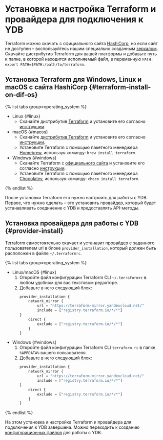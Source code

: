 # Установка и настройка Terraform и провайдера для подключения к YDB

Terraform можно скачать с официального сайта [HashiCorp](https://developer.hashicorp.com/terraform/downloads), но если сайт не доступен – воспользуйтесь нашим специально созданным [зеркалом](https://hashicorp-releases.yandexcloud.net/terraform/). Скачайте дистрибутив Terraform для вашей платформы и добавьте путь к папке, в которой находится исполняемый файл, в переменную `PATH: export PATH=$PATH:/path/to/terraform`.


## Установка Terraform для Windows, Linux и macOS с сайта HashiCorp {#terraform-install-on-dif-os}

{% list tabs group=operating_system %}

- Linux {#linux}
    * Скачайте дистрибутив [Terraform](https://developer.hashicorp.com/terraform/downloads) и установите его согласно [инструкции](https://developer.hashicorp.com/terraform/tutorials/aws-get-started/install-cli?in=terraform%2Faws-get-started).
- macOS {#macos}
    * Скачайте [дистрибутив Terraform](https://developer.hashicorp.com/terraform/downloads) и установите его согласно [инструкции](https://developer.hashicorp.com/terraform/tutorials/aws-get-started/install-cli?in=terraform%2Faws-get-started).
    * Установите Terraform с помощью пакетного менеджера [Homebrew](https://brew.sh), используя команду: `brew install terraform`.
- Windows {#windows}
    * Скачайте Terraform с [официального сайта](https://developer.hashicorp.com/terraform/downloads) и установите его согласно [инструкции](https://developer.hashicorp.com/terraform/tutorials/aws-get-started/install-cli?in=terraform%2Faws-get-started).
    * Установите Terraform с помощью пакетного менеджера [Chocolatey](https://chocolatey.org/install), используя команду: `choco install terraform`.

{% endlist %}

После установки Terraform его нужно настроить для работы с YDB. Первое, что нужно сделать – это установить провайдер, который будет устанавливать соединение с YDB и предоставлять API-методы.


## Установка провайдера для работы с YDB {#provider-install}

Terraform самостоятельно скачает и устанавит провайдер с заданного пользователем url в блоке `provider_installation`, который должен быть расположен в файле `~/.terraformrc`.

{% list tabs group=operating_system %}
- Linux/macOS {#linux}
    1. Откройте файл конфигурации Terraform CLI `~/.terraformrc` в любом удобном для вас текстовом редакторе.
    2. Добавьте в него следующий блок:
        ```tf
        provider_installation {
            network_mirror {
                url = "https://terraform-mirror.yandexcloud.net/"
                include = ["registry.terraform.io/*/*"]
        }
            direct {
                exclude = ["registry.terraform.io/*/*"]
            }
        }
        ```
- Windows {#windows}
    1. Откройте файл конфигурации Terraform CLI `terraform.rc` в папке `%APPDATA%` вашего пользователя. 
    2. Добавьте в него следующий блок:    
        ```tf
        provider_installation {
            network_mirror {
                url = "https://terraform-mirror.yandexcloud.net/"
                include = ["registry.terraform.io/*/*"]
        }
            direct {
                exclude = ["registry.terraform.io/*/*"]
            }
        }
        ```    
{% endlist %}

На этом установка и настройка Terraform и провайдера для подключения к YDB завершена. Можно переходить к созданию [конфигурационных файлов](./configure.md) для работы с YDB.
